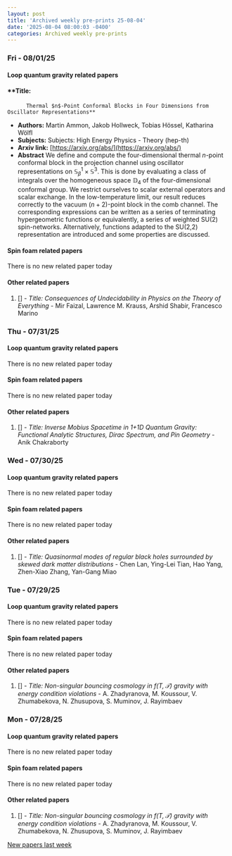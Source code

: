 ```yaml
---
layout: post
title: 'Archived weekly pre-prints 25-08-04'
date: '2025-08-04 08:00:03 -0400'
categories: Archived weekly pre-prints
---
```



### Fri - 08/01/25

#### Loop quantum gravity related papers

#### **Title:
          Thermal $n$-Point Conformal Blocks in Four Dimensions from Oscillator Representations**
 - **Authors:** Martin Ammon, Jakob Hollweck, Tobias Hössel, Katharina Wölfl
 - **Subjects:** Subjects:
High Energy Physics - Theory (hep-th)
 - **Arxiv link:** [https://arxiv.org/abs/](https://arxiv.org/abs/)
 - **Abstract**
 We define and compute the four-dimensional thermal $n$-point conformal block in the projection channel using oscillator representations on $\mathbb{S}^1_\beta \times \mathbb{S}^3$. This is done by evaluating a class of integrals over the homogeneous space $\mathbb{D}_4$ of the four-dimensional conformal group. We restrict ourselves to scalar external operators and scalar exchange. In the low-temperature limit, our result reduces correctly to the vacuum $(n+2)$-point block in the comb channel. The corresponding expressions can be written as a series of terminating hypergeometric functions or equivalently, a series of weighted SU(2) spin-networks. Alternatively, functions adapted to the SU(2,2) representation are introduced and some properties are discussed. 

#### Spin foam related papers

There is no new related paper today 



#### Other related papers

1. [[]](https://arxiv.org/abs/) - *Title:
          Consequences of Undecidability in Physics on the Theory of Everything* - Mir Faizal, Lawrence M. Krauss, Arshid Shabir, Francesco Marino



### Thu - 07/31/25

#### Loop quantum gravity related papers

There is no new related paper today 

#### Spin foam related papers

There is no new related paper today 



#### Other related papers

1. [[]](https://arxiv.org/abs/) - *Title:
          Inverse Mobius Spacetime in 1+1D Quantum Gravity: Functional Analytic Structures, Dirac Spectrum, and Pin Geometry* - Anik Chakraborty



### Wed - 07/30/25

#### Loop quantum gravity related papers

There is no new related paper today 

#### Spin foam related papers

There is no new related paper today 



#### Other related papers

1. [[]](https://arxiv.org/abs/) - *Title:
          Quasinormal modes of regular black holes surrounded by skewed dark matter distributions* - Chen Lan, Ying-Lei Tian, Hao Yang, Zhen-Xiao Zhang, Yan-Gang Miao



### Tue - 07/29/25

#### Loop quantum gravity related papers

There is no new related paper today 

#### Spin foam related papers

There is no new related paper today 



#### Other related papers

1. [[]](https://arxiv.org/abs/) - *Title:
          Non-singular bouncing cosmology in $f(T, \mathcal{T})$ gravity with energy condition violations* - A. Zhadyranova, M. Koussour, V. Zhumabekova, N. Zhusupova, S. Muminov, J. Rayimbaev



### Mon - 07/28/25

#### Loop quantum gravity related papers

There is no new related paper today 

#### Spin foam related papers

There is no new related paper today 



#### Other related papers

1. [[]](https://arxiv.org/abs/) - *Title:
          Non-singular bouncing cosmology in $f(T, \mathcal{T})$ gravity with energy condition violations* - A. Zhadyranova, M. Koussour, V. Zhumabekova, N. Zhusupova, S. Muminov, J. Rayimbaev






[New papers last week]({{site.url}}/archived/weekly/pre-prints/2025/07/28/archived_weekly_papers.html)